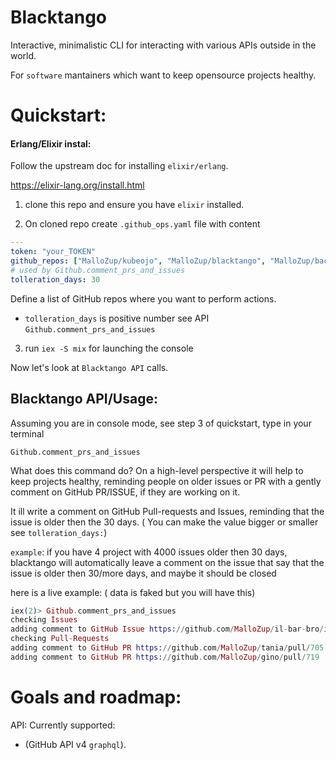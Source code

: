 # Blacktango

Interactive, minimalistic CLI for interacting with various APIs outside in the world.

For `software` mantainers which want to keep opensource projects healthy.

# Quickstart:

#### Erlang/Elixir instal:

Follow the upstream doc for installing `elixir/erlang`.

https://elixir-lang.org/install.html

1) clone this repo and ensure you have `elixir` installed.

2) On cloned repo create `.github_ops.yaml` file with content
```yaml
---
token: "your_TOKEN"
github_repos: ["MalloZup/kubeojo", "MalloZup/blacktango", "MalloZup/bacheca"]
# used by Github.comment_prs_and_issues
tolleration_days: 30
```
Define a list of GitHub repos where you want to perform actions.
- `tolleration_days` is positive number see API `Github.comment_prs_and_issues`


3) run `iex -S mix` for launching the console

Now let's look at `Blacktango API` calls.

## Blacktango API/Usage:

Assuming you are in console mode, see step 3 of quickstart, type in your terminal

`Github.comment_prs_and_issues`

What does this command do?
On a high-level perspective it will help to keep projects healthy, reminding people on older issues or PR with a gently comment on GitHub PR/ISSUE, if they are working on it.

It ill write a comment on GitHub Pull-requests and Issues, reminding that the issue is older then the 30 days. ( You can make the value bigger or smaller see `tolleration_days:`)

`example`: if you have 4 project with 4000 issues older then 30 days, blacktango will automatically leave a comment on the issue that say that the issue is older then 30/more days, and maybe it should be closed

here is a live example: ( data is faked but you will have this)

```elixir
iex(2)> Github.comment_prs_and_issues
checking Issues
adding comment to GitHub Issue https://github.com/MalloZup/il-bar-bro/issues/740
checking Pull-Requests
adding comment to GitHub PR https://github.com/MalloZup/tania/pull/705
adding comment to GitHub PR https://github.com/MalloZup/gino/pull/719
```

# Goals and roadmap:

API: Currently supported: 
- (GitHub API v4 `graphql`).

